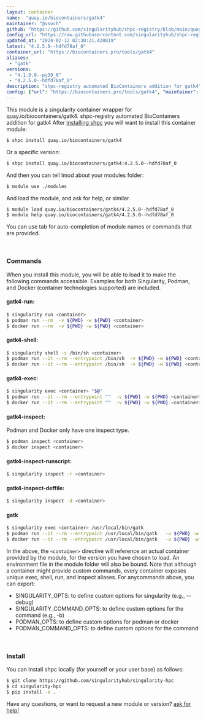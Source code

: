 ```yaml
---
layout: container
name:  "quay.io/biocontainers/gatk4"
maintainer: "@vsoch"
github: "https://github.com/singularityhub/shpc-registry/blob/main/quay.io/biocontainers/gatk4/container.yaml"
config_url: "https://raw.githubusercontent.com/singularityhub/shpc-registry/main/quay.io/biocontainers/gatk4/container.yaml"
updated_at: "2024-02-12 02:30:21.428819"
latest: "4.2.5.0--hdfd78af_0"
container_url: "https://biocontainers.pro/tools/gatk4"
aliases:
 - "gatk"
versions:
 - "4.1.9.0--py39_0"
 - "4.2.5.0--hdfd78af_0"
description: "shpc-registry automated BioContainers addition for gatk4"
config: {"url": "https://biocontainers.pro/tools/gatk4", "maintainer": "@vsoch", "description": "shpc-registry automated BioContainers addition for gatk4", "latest": {"4.2.5.0--hdfd78af_0": "sha256:7e97333012f99e9b316d812b61bfa23fc438478e62909e64507bd1405f4ddb21"}, "tags": {"4.1.9.0--py39_0": "sha256:7b0b112b595861b140cbebdec5a0534bea9c40ef8bea4b3927fcea7ec53f5f57", "4.2.5.0--hdfd78af_0": "sha256:7e97333012f99e9b316d812b61bfa23fc438478e62909e64507bd1405f4ddb21"}, "docker": "quay.io/biocontainers/gatk4", "aliases": {"gatk": "/usr/local/bin/gatk"}}
---
```


This module is a singularity container wrapper for quay.io/biocontainers/gatk4.
shpc-registry automated BioContainers addition for gatk4
After [installing shpc](#install) you will want to install this container module:


```bash
$ shpc install quay.io/biocontainers/gatk4
```

Or a specific version:

```bash
$ shpc install quay.io/biocontainers/gatk4:4.2.5.0--hdfd78af_0
```

And then you can tell lmod about your modules folder:

```bash
$ module use ./modules
```

And load the module, and ask for help, or similar.

```bash
$ module load quay.io/biocontainers/gatk4/4.2.5.0--hdfd78af_0
$ module help quay.io/biocontainers/gatk4/4.2.5.0--hdfd78af_0
```

You can use tab for auto-completion of module names or commands that are provided.

<br>

### Commands

When you install this module, you will be able to load it to make the following commands accessible.
Examples for both Singularity, Podman, and Docker (container technologies supported) are included.

#### gatk4-run:

```bash
$ singularity run <container>
$ podman run --rm  -v ${PWD} -w ${PWD} <container>
$ docker run --rm  -v ${PWD} -w ${PWD} <container>
```

#### gatk4-shell:

```bash
$ singularity shell -s /bin/sh <container>
$ podman run --it --rm --entrypoint /bin/sh  -v ${PWD} -w ${PWD} <container>
$ docker run --it --rm --entrypoint /bin/sh  -v ${PWD} -w ${PWD} <container>
```

#### gatk4-exec:

```bash
$ singularity exec <container> "$@"
$ podman run --it --rm --entrypoint ""  -v ${PWD} -w ${PWD} <container> "$@"
$ docker run --it --rm --entrypoint ""  -v ${PWD} -w ${PWD} <container> "$@"
```

#### gatk4-inspect:

Podman and Docker only have one inspect type.

```bash
$ podman inspect <container>
$ docker inspect <container>
```

#### gatk4-inspect-runscript:

```bash
$ singularity inspect -r <container>
```

#### gatk4-inspect-deffile:

```bash
$ singularity inspect -d <container>
```


#### gatk

```bash
$ singularity exec <container> /usr/local/bin/gatk
$ podman run --it --rm --entrypoint /usr/local/bin/gatk   -v ${PWD} -w ${PWD} <container> -c " $@"
$ docker run --it --rm --entrypoint /usr/local/bin/gatk   -v ${PWD} -w ${PWD} <container> -c " $@"
```



In the above, the `<container>` directive will reference an actual container provided
by the module, for the version you have chosen to load. An environment file in the
module folder will also be bound. Note that although a container
might provide custom commands, every container exposes unique exec, shell, run, and
inspect aliases. For anycommands above, you can export:

 - SINGULARITY_OPTS: to define custom options for singularity (e.g., --debug)
 - SINGULARITY_COMMAND_OPTS: to define custom options for the command (e.g., -b)
 - PODMAN_OPTS: to define custom options for podman or docker
 - PODMAN_COMMAND_OPTS: to define custom options for the command

<br>

### Install

You can install shpc locally (for yourself or your user base) as follows:

```bash
$ git clone https://github.com/singularityhub/singularity-hpc
$ cd singularity-hpc
$ pip install -e .
```

Have any questions, or want to request a new module or version? [ask for help!](https://github.com/singularityhub/singularity-hpc/issues)